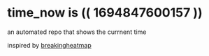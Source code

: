 # time_now is (( 1694847600157 ))

an automated repo that shows the currnent time

inspired by [breakingheatmap](https://github.com/breakingheatmap/breakingheatmap)